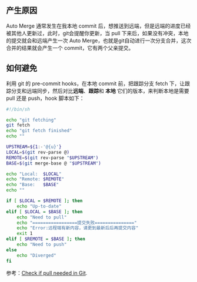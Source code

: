 ## 产生原因
Auto Merge 通常发生在我本地 commit 后，想推送到远端，但是远端的进度已经被其他人更新过，此时，git会提醒你更新，当 pull 下来后，如果没有冲突，本地的提交就会和远端产生一次 Auto Merge，也就是git自动进行一次分支合并，这次合并的结果就会产生一个 commit，它有两个父亲提交。

## 如何避免
利用 git 的 pre-commit hooks，在本地 commit 前，把跟踪分支 fetch 下，让跟踪分支和远端同步，然后对比**远端**、**跟踪**和 **本地** 它们的版本，来判断本地是需要 pull 还是 push，hook 脚本如下：
```bash
#!/bin/sh

echo "git fetching"
git fetch
echo "git fetch finished"
echo ""

UPSTREAM=${1:-'@{u}'}
LOCAL=$(git rev-parse @)
REMOTE=$(git rev-parse "$UPSTREAM")
BASE=$(git merge-base @ "$UPSTREAM")

echo "Local:  $LOCAL"
echo "Remote: $REMOTE"
echo "Base:   $BASE"
echo ""

if [ $LOCAL = $REMOTE ]; then
    echo "Up-to-date"
elif [ $LOCAL = $BASE ]; then
    echo "Need to pull"
    echo "=================提交失败==============="
	echo "Error:远程端有新内容，请更到最新后后再提交内容"
    exit 1
elif [ $REMOTE = $BASE ]; then
    echo "Need to push"
else
    echo "Diverged"
fi
```

参考：[Check if pull needed in Git](https://stackoverflow.com/questions/3258243/check-if-pull-needed-in-git).
